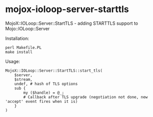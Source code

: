 mojox-ioloop-server-starttls
============================

MojoX::IOLoop::Server::StartTLS - adding STARTTLS support to Mojo::IOLoop::Server

Installation:

    perl Makefile.PL
    make install

Usage:

    MojoX::IOLoop::Server::StartTLS::start_tls(
        $server,
        $stream,
        undef, # hash of TLS options
        sub {
            my ($handle) = @_;
            # Callback after TLS upgrade (negotiation not done, new 'accept' event fires when it is)
        }
    )
